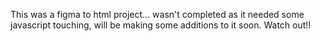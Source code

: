 This was a figma to html project... wasn't completed as it needed some javascript touching, will be making some additions to it soon. Watch out!!
